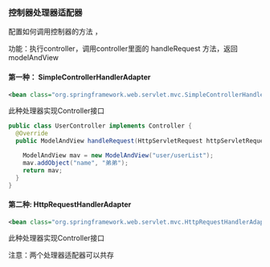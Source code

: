 ### 控制器处理器适配器  

配置如何调用控制器的方法 ，

功能：执行controller，调用controller里面的 handleRequest 方法，返回modelAndView



#### 第一种： SimpleControllerHandlerAdapter

```xml
<bean class="org.springframework.web.servlet.mvc.SimpleControllerHandlerAdapter"/>
```

此种处理器实现Controller接口

```java
public class UserController implements Controller {
  @Override
  public ModelAndView handleRequest(HttpServletRequest httpServletRequest, HttpServletResponse httpServletResponse) throws Exception {

    ModelAndView mav = new ModelAndView("user/userList");
    mav.addObject("name", "弟弟");
    return mav;
  }
}
```





#### 第二种:   HttpRequestHandlerAdapter

```xml
<bean class="org.springframework.web.servlet.mvc.HttpRequestHandlerAdapter"/>
```

此种处理器实现Controller接口

注意：两个处理器适配器可以共存